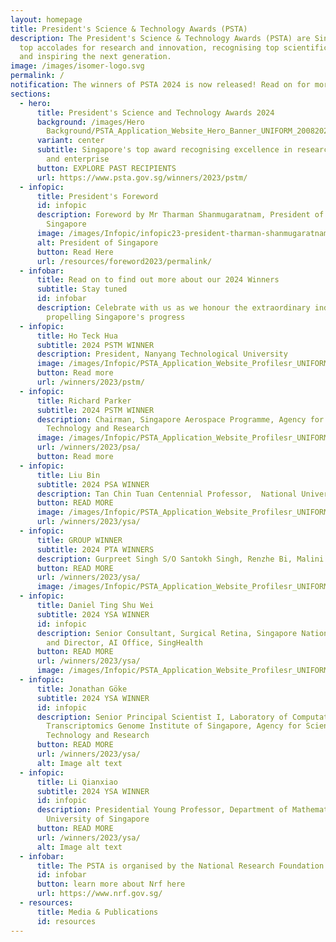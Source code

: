 ```yaml
---
layout: homepage
title: President's Science & Technology Awards (PSTA)
description: The President's Science & Technology Awards (PSTA) are Singapore's
  top accolades for research and innovation, recognising top scientific talent
  and inspiring the next generation.
image: /images/isomer-logo.svg
permalink: /
notification: The winners of PSTA 2024 is now released! Read on for more details!
sections:
  - hero:
      title: President's Science and Technology Awards 2024
      background: /images/Hero
        Background/PSTA_Application_Website_Hero_Banner_UNIFORM_20082024_2__1_.png
      variant: center
      subtitle: Singapore's top award recognising excellence in research, innovation
        and enterprise
      button: EXPLORE PAST RECIPIENTS
      url: https://www.psta.gov.sg/winners/2023/pstm/
  - infopic:
      title: President's Foreword
      id: infopic
      description: Foreword by Mr Tharman Shanmugaratnam, President of The Republic of
        Singapore
      image: /images/Infopic/infopic23-president-tharman-shanmugaratnam.png
      alt: President of Singapore
      button: Read Here
      url: /resources/foreword2023/permalink/
  - infobar:
      title: Read on to find out more about our 2024 Winners
      subtitle: Stay tuned
      id: infobar
      description: Celebrate with us as we honour the extraordinary individuals
        propelling Singapore's progress
  - infopic:
      title: Ho Teck Hua
      subtitle: 2024 PSTM WINNER
      description: President, Nanyang Technological University
      image: /images/Infopic/PSTA_Application_Website_Profilesr_UNIFORM_26082024_1.png
      button: Read more
      url: /winners/2023/pstm/
  - infopic:
      title: Richard Parker
      subtitle: 2024 PSTM WINNER
      description: Chairman, Singapore Aerospace Programme, Agency for Science,
        Technology and Research
      image: /images/Infopic/PSTA_Application_Website_Profilesr_UNIFORM_26082024_2.png
      url: /winners/2023/psa/
      button: Read more
  - infopic:
      title: Liu Bin
      subtitle: 2024 PSA WINNER
      description: Tan Chin Tuan Centennial Professor,  National University of Singapore
      button: READ MORE
      image: /images/Infopic/PSTA_Application_Website_Profilesr_UNIFORM_20082024_3__1_.png
      url: /winners/2023/ysa/
  - infopic:
      title: GROUP WINNER
      subtitle: 2024 PTA WINNERS
      description: Gurpreet Singh S/O Santokh Singh, Renzhe Bi, Malini Olivo, Augustine Tee
      button: READ MORE
      url: /winners/2023/ysa/
      image: /images/Infopic/PSTA_Application_Website_Profilesr_UNIFORM_26082024_4.png
  - infopic:
      title: Daniel Ting Shu Wei
      subtitle: 2024 YSA WINNER
      id: infopic
      description: Senior Consultant, Surgical Retina, Singapore National Eye Center,
        and Director, AI Office, SingHealth
      button: READ MORE
      url: /winners/2023/ysa/
      image: /images/Infopic/PSTA_Application_Website_Profilesr_UNIFORM_20082024_5__1_.png
  - infopic:
      title: Jonathan Göke
      subtitle: 2024 YSA WINNER
      id: infopic
      description: Senior Principal Scientist I, Laboratory of Computational
        Transcriptomics Genome Institute of Singapore, Agency for Science,
        Technology and Research
      button: READ MORE
      url: /winners/2023/ysa/
      alt: Image alt text
  - infopic:
      title: Li Qianxiao
      subtitle: 2024 YSA WINNER
      id: infopic
      description: Presidential Young Professor, Department of Mathematics, National
        University of Singapore
      button: READ MORE
      url: /winners/2023/ysa/
      alt: Image alt text
  - infobar:
      title: The PSTA is organised by the National Research Foundation
      id: infobar
      button: learn more about Nrf here
      url: https://www.nrf.gov.sg/
  - resources:
      title: Media & Publications
      id: resources
---
```


